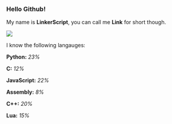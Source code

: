 ### Hello Github!

My name is **LinkerScript**, you can call me **Link** for short though.

![](https://komarev.com/ghpvc/?username=LinkerScript&label=Profile+Viewers)

I know the following langauges:

**Python:** *23%*

**C:** *12%*

**JavaScript:** *22%*

**Assembly:** *8%*

**C++:** *20%*

**Lua:** *15%*

